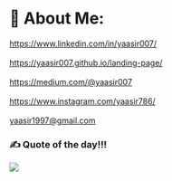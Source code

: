 # 💫 About Me:
https://www.linkedin.com/in/yaasir007/<br><br>https://yaasir007.github.io/landing-page/<br><br>https://medium.com/@yaasir007<br><br>https://www.instagram.com/yaasir786/<br><br>yaasir1997@gmail.com


### ✍️ Quote of the day!!!
![](https://quotes-github-readme.vercel.app/api?type=horizontal&theme=radical)
